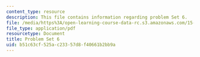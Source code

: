 ```yaml
---
content_type: resource
description: This file contains information regarding problem Set 6.
file: /media/https%3A/open-learning-course-data-rc.s3.amazonaws.com/15-053-optimization-methods-in-management-science-spring-2013/b51c63cf525ac23357d8f40661b2bb9a_MIT15_053S13_ps6.pdf
file_type: application/pdf
resourcetype: Document
title: Problem Set 6
uid: b51c63cf-525a-c233-57d8-f40661b2bb9a
---
```

